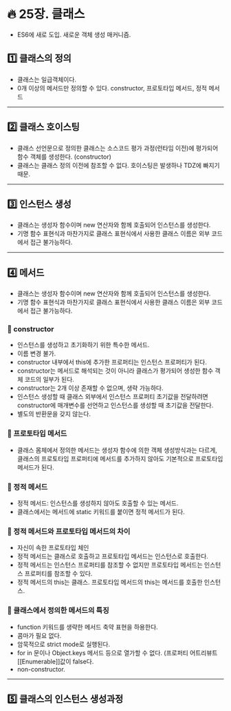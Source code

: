 # :fire: 25장. 클래스

- ES6에 새로 도입. 새로운 객체 생성 매커니즘.

## :one: 클래스의 정의

- 클래스는 일급객체이다.
- 0개 이상의 메서드만 정의할 수 있다. constructor, 프로토타입 메서드, 정적 메서드

---

## :two: 클래스 호이스팅

- 클래스 선언문으로 정의한 클래스는 소스코드 평가 과정(런타임 이전)에 평가되어 함수 객체를 생성한다. (constructor)
- 클래스는 클래스 정의 이전에 참조할 수 없다. 호이스팅은 발생하나 TDZ에 빠지기 때문.

---

## :three: 인스턴스 생성

- 클래스는 생성자 함수이며 new 연산자와 함께 호출되어 인스턴스를 생성한다.
- 기명 함수 표현식과 마찬가지로 클래스 표현식에서 사용한 클래스 이름은 외부 코드에서 접근 불가능하다.

---

## :four: 메서드

- 클래스는 생성자 함수이며 new 연산자와 함께 호출되어 인스턴스를 생성한다.
- 기명 함수 표현식과 마찬가지로 클래스 표현식에서 사용한 클래스 이름은 외부 코드에서 접근 불가능하다.

### 📖 constructor

- 인스턴스를 생성하고 초기화하기 위한 특수한 메서드.
- 이름 변경 불가.
- constructor 내부에서 this에 추가한 프로퍼티는 인스턴스 프로퍼티가 된다.
- constructor는 메서드로 해석되는 것이 아니라 클래스가 평가되어 생성한 함수 객체 코드의 일부가 된다.
- constructor는 2개 이상 존재할 수 없으며, 생략 가능하다.
- 인스턴스 생성할 때 클래스 외부에서 인스턴스 프로퍼티 초기값을 전달하려면 constructor에 매개변수를 선언하고 인스턴스를 생성할 때 초기값을 전달한다.
- 별도의 반환문을 갖지 않는다.

### 📖 프로토타입 메서드

- 클래스 몸체에서 정의한 메서드는 생성자 함수에 의한 객체 생성방식과는 다르게, 클래스의 프로토타입 프로퍼티에 메서드를 추가하지 않아도 기본적으로 프로토타입 메서드가 된다.

### 📖 정적 메서드

- 정적 메서드: 인스턴스를 생성하지 않아도 호출할 수 있는 메서드.
- 클래스에서는 메서드에 static 키워드를 붙이면 정적 메서드가 된다.

### 📖 정적 메서드와 프로토타입 메서드의 차이

- 자신이 속한 프로토타입 체인
- 정적 메서드는 클래스로 호출하고 프로토타입 메서드는 인스턴스로 호출한다.
- 정적 메서드는 인스턴스 프로퍼티를 참조할 수 없지만 프로토타입 메서드는 인스턴스 프로퍼티를 참조할 수 있다.
- 정적 메서드의 this는 클래스. 프로토타입 메서드의 this는 메서드를 호출한 인스턴스.

### 📖 클래스에서 정의한 메서드의 특징

- function 키워드를 생략한 메서드 축약 표현을 하용한다.
- 콤마가 필요 없다.
- 암묵적으로 strict mode로 실행된다.
- for in 문이나 Object.keys 메서드 등으로 열가할 수 없다. (프로퍼티 어트리뷰트[[Enumerable]]값이 false다.
- non-constructor.

---

## :five: 클래스의 인스턴스 생성과정
